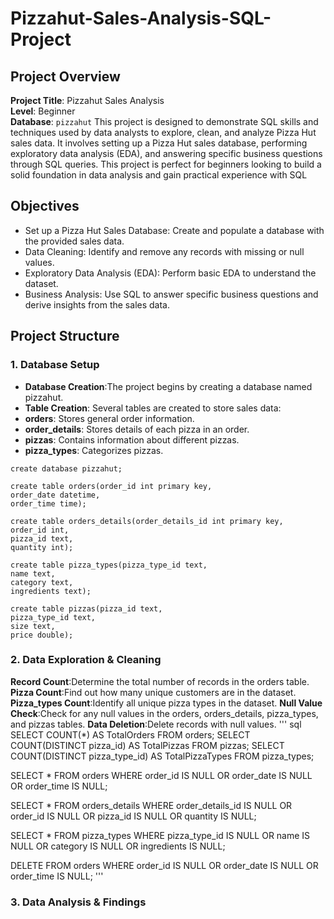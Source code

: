# Pizzahut-Sales-Analysis-SQL-Project
## Project Overview
**Project Title**: Pizzahut Sales Analysis  
**Level**: Beginner  
**Database**: `pizzahut`
This project is designed to demonstrate SQL skills and techniques used by data analysts to explore, clean, and analyze Pizza Hut sales data. It involves setting up a Pizza Hut sales database, performing exploratory data analysis (EDA), and answering specific business questions through SQL queries. This project is perfect for beginners looking to build a solid foundation in data analysis and gain practical experience with SQL
## Objectives
* Set up a Pizza Hut Sales Database: Create and populate a database with the provided sales data.
* Data Cleaning: Identify and remove any records with missing or null values.
*  Exploratory Data Analysis (EDA): Perform basic EDA to understand the dataset.
*   Business Analysis: Use SQL to answer specific business questions and derive insights from the sales data.

## Project Structure

### 1. Database Setup
+ **Database Creation**:The project begins by creating a database named pizzahut.
+ **Table Creation**: Several tables are created to store sales data:
+ **orders**: Stores general order information.
+ **order_details**: Stores details of each pizza in an order.
+ **pizzas**: Contains information about different pizzas.
+ **pizza_types**: Categorizes pizzas.
```
create database pizzahut;

create table orders(order_id int primary key,
order_date datetime,
order_time time);
```
```
create table orders_details(order_details_id int primary key,
order_id int,
pizza_id text,
quantity int);
```
```
create table pizza_types(pizza_type_id text,
name text,
category text,
ingredients text);
```
```
create table pizzas(pizza_id text,
pizza_type_id text,
size text,
price double);
```
### 2. Data Exploration & Cleaning
 **Record Count**:Determine the total number of records in the orders table.
 **Pizza Count**:Find out how many unique customers are in the dataset.
 **Pizza_types Count**:Identify all unique pizza types in the dataset.
 **Null Value Check**:Check for any null values in the orders, orders_details, pizza_types, and pizzas tables.
 **Data Deletion**:Delete records with null values.
'''
sql 
SELECT COUNT(*) AS TotalOrders FROM orders;
SELECT COUNT(DISTINCT pizza_id) AS TotalPizzas FROM pizzas;
SELECT COUNT(DISTINCT pizza_type_id) AS TotalPizzaTypes FROM pizza_types;

SELECT 
    *
FROM
    orders
WHERE
    order_id IS NULL OR order_date IS NULL
        OR order_time IS NULL;

SELECT * FROM orders_details
WHERE order_details_id IS NULL OR order_id IS NULL OR pizza_id IS NULL OR quantity IS NULL;

SELECT * FROM pizza_types
WHERE pizza_type_id IS NULL OR name IS NULL OR category IS NULL OR ingredients IS NULL;

DELETE FROM orders
WHERE order_id IS NULL OR order_date IS NULL OR order_time IS NULL;
'''

### 3. Data Analysis & Findings

